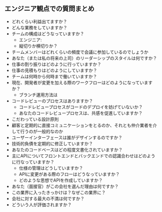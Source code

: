 ## エンジニア観点での質問まとめ

- どれくらい利益出てますか？
- どんな業務をしていますか？
- チームの構成はどうなっていますか？
  - エンジニア: 
  - 縦切りか横切りか？
- チームメンバーはどれくらいの頻度で会議に参加しているのでしょうか
- あなた（または私の将来の上司）のリーダーシップのスタイルは何ですか？
- 仕事の割り振りはどのように行っていますか？
- 仕事の見積もりはどのようにしていますか？
- チームは何時から何時まで働いていますか？
- 現在、開発者が変更を加える際のワークフローはどのようになっていますか？
  - ブランチ運用方法は
- コードレビューのプロセスはありますか？
  - コードレビュープロセスがコードのデプロイを妨げていないか？
  - あなたのコードレビュープロセスは、共感を促進していますか？
- こだわっている設計原則
- 顧客と定期的に直接コミュニケーションをとるのか、それとも仲介業者を介して行うのが一般的なのか
- ユーザーインターフェースは誰がデザインするのですか？
- 技術的負債を定期的に修正していますか？
- あなたのコードベースはどの程度文書化されていますか？
- 主にAPIについてフロントエンドとバックエンドでの認識合わせはどのように行なっていますか？
  - 仕様の管理はどうしていますか？
  - APIに変更がある際のフローはどうなっていますか？
  - どのような思想でAPIを作成していますか？
- あなた（面接官）がこの会社を選んだ理由は何ですか？
- この業界に入ったきっかけは？なぜこの業界に？
- 会社に対する最大の不満は何ですか？
- どういう人が評価されますか？
